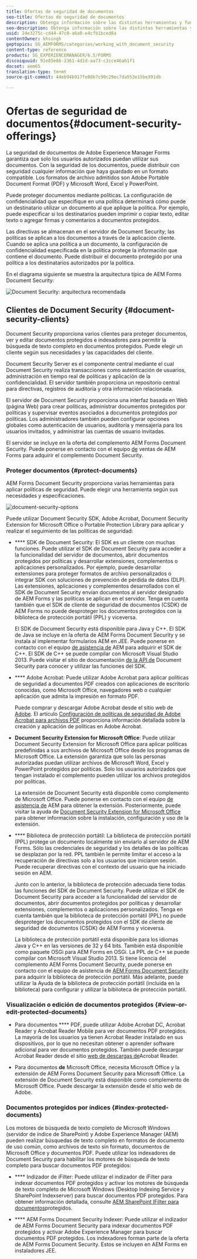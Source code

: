 ```yaml
---
title: Ofertas de seguridad de documentos
seo-title: Ofertas de seguridad de documentos
description: Obtenga información sobre las distintas herramientas y funciones de AEM Document Security
seo-description: Obtenga información sobre las distintas herramientas y funciones de AEM Document Security
uuid: 24e3275c-cd44-47c0-a6a0-e4cfb1bced8a
contentOwner: khsingh
geptopics: SG_AEMFORMS/categories/working_with_document_security
content-type: reference
products: SG_EXPERIENCEMANAGER/6.5/FORMS
discoiquuid: 91e85e86-2361-4d1d-aa73-c3cce46ab1f1
docset: aem65
translation-type: tm+mt
source-git-commit: 44eb94b917fe88b7c90c29ec7da553e15be391db

---
```



# Ofertas de seguridad de documentos{#document-security-offerings}

La seguridad de documentos de Adobe Experience Manager Forms garantiza que solo los usuarios autorizados puedan utilizar sus documentos. Con la seguridad de los documentos, puede distribuir con seguridad cualquier información que haya guardado en un formato compatible. Los formatos de archivo admitidos son Adobe Portable Document Format (PDF) y Microsoft Word, Excel y PowerPoint.

Puede proteger documentos mediante políticas. La configuración de confidencialidad que especifique en una política determinará cómo puede un destinatario utilizar un documento al que aplique la política. Por ejemplo, puede especificar si los destinatarios pueden imprimir o copiar texto, editar texto o agregar firmas y comentarios a documentos protegidos.

Las directivas se almacenan en el servidor de Document Security; las políticas se aplican a los documentos a través de la aplicación cliente. Cuando se aplica una política a un documento, la configuración de confidencialidad especificada en la política protege la información que contiene el documento. Puede distribuir el documento protegido por una política a los destinatarios autorizados por la política.

En el diagrama siguiente se muestra la arquitectura típica de AEM Forms Document Security:

![Document Security: arquitectura recomendada](do-not-localize/document_security_architecture.png)

## Clientes de Document Security {#document-security-clients}

Document Security proporciona varios clientes para proteger documentos, ver y editar documentos protegidos e indexadores para permitir la búsqueda de texto completo en documentos protegidos. Puede elegir un cliente según sus necesidades y las capacidades del cliente.

Document Security Server es el componente central mediante el cual Document Security realiza transacciones como autenticación de usuarios, administración en tiempo real de políticas y aplicación de la confidencialidad. El servidor también proporciona un repositorio central para directivas, registros de auditoría y otra información relacionada.

El servidor de Document Security proporciona una interfaz basada en Web (página Web) para crear políticas, administrar documentos protegidos por políticas y supervisar eventos asociados a documentos protegidos por políticas. Los administradores también pueden configurar opciones globales como autenticación de usuarios, auditoría y mensajería para los usuarios invitados, y administrar las cuentas de usuario invitadas.

El servidor se incluye en la oferta del complemento AEM Forms Document Security. Puede ponerse en contacto con el equipo [de](https://www.adobe.com/products/request-consultation/marketing-cloud.html?s_osc=70114000002JNwKAAW&s_iid=70114000002JHs3AAG) ventas de AEM Forms para adquirir el complemento Document Security.

### Proteger documentos {#protect-documents}

AEM Forms Document Security proporciona varias herramientas para aplicar políticas de seguridad. Puede elegir una herramienta según sus necesidades y especificaciones.

![document-security-options](assets/document-security-offerings.png)

Puede utilizar Document Security SDK, Adobe Acrobat, Document Security Extension for Microsoft Office o Portable Protection Library para aplicar y realizar el seguimiento de las políticas de seguridad:

* **** SDK de Document Security: El SDK es un cliente con muchas funciones. Puede utilizar el SDK de Document Security para acceder a la funcionalidad del servidor de documentos, abrir documentos protegidos por políticas y desarrollar extensiones, complementos o aplicaciones personalizados. Por ejemplo, puede desarrollar extensiones para proteger formatos de archivo personalizados o integrar SDK con soluciones de prevención de pérdida de datos (DLP). Las extensiones, aplicaciones y complementos desarrollados con el SDK de Document Security envían documentos al servidor designado de AEM Forms y las políticas se aplican en el servidor. Tenga en cuenta también que el SDK de cliente de seguridad de documentos (CSDK) de AEM Forms no puede desproteger los documentos protegidos con la biblioteca de protección portátil (PPL) y viceversa.

   El SDK de Document Security está disponible para Java y C++. El SDK de Java se incluye en la oferta de AEM Forms Document Security y se instala al implementar formularios AEM en JEE. Puede ponerse en contacto con el equipo [de asistencia de](https://helpx.adobe.com/marketing-cloud/contact-support.html) AEM para adquirir el SDK de C++. El SDK de C++ se puede compilar con Microsoft Visual Studio 2013. Puede visitar el sitio de documentación [de la API de](https://help.adobe.com/en_US/livecycle/11.0/Services/WS92d06802c76abadb76c48dfe12dbeb3e281-7ff0.2.html) Document Security para conocer y utilizar las funciones del SDK.

* **** Adobe Acrobat: Puede utilizar Adobe Acrobat para aplicar políticas de seguridad a documentos PDF creados con aplicaciones de escritorio conocidas, como Microsoft Office, navegadores web o cualquier aplicación que admita la impresión en formato PDF.

   Puede comprar y descargar Adobe Acrobat desde el sitio web de [Adobe](https://acrobat.adobe.com/us/en/free-trial-download.html). El artículo [Configuración de políticas de seguridad de Adobe Acrobat para archivos PDF](https://helpx.adobe.com/acrobat/using/setting-security-policies-pdfs.html) proporciona información detallada sobre la creación y aplicación de políticas en Adobe Acrobat.

* **Document Security Extension for Microsoft Office**: Puede utilizar Document Security Extension for Microsoft Office para aplicar políticas predefinidas a sus archivos de Microsoft Office desde los programas de Microsoft Office. La extensión garantiza que solo las personas autorizadas puedan utilizar archivos de Microsoft Word, Excel y PowerPoint protegidos por políticas. Solo los usuarios autorizados que tengan instalado el complemento pueden utilizar los archivos protegidos por políticas.

   La extensión de Document Security está disponible como complemento de Microsoft Office. Puede ponerse en contacto con el equipo [de asistencia de](https://helpx.adobe.com/ca/marketing-cloud/contact-support.html) AEM para obtener la extensión. Posteriormente, puede visitar la ayuda de [Document Security Extension for Microsoft Office](https://helpx.adobe.com/aem-forms/aem-document-security/aem-document-security-extension-help.html) para obtener información sobre la instalación, configuración y uso de la extensión.

* **** Biblioteca de protección portátil: La biblioteca de protección portátil (PPL) protege un documento localmente sin enviarlo al servidor de AEM Forms. Sólo las credenciales de seguridad y los detalles de las políticas se desplazan por la red. PPL también le permite limitar el acceso a la recuperación de directivas solo a los usuarios que iniciaron sesión. Puede recuperar directivas con el contexto del usuario que ha iniciado sesión en AEM.

   Junto con lo anterior, la biblioteca de protección adecuada tiene todas las funciones del SDK de Document Security. Puede utilizar el SDK de Document Security para acceder a la funcionalidad del servidor de documentos, abrir documentos protegidos por políticas y desarrollar extensiones, complementos o aplicaciones personalizados. Tenga en cuenta también que la biblioteca de protección portátil (PPL) no puede desproteger los documentos protegidos con el SDK de cliente de seguridad de documentos (CSDK) de AEM Forms y viceversa.

   La biblioteca de protección portátil está disponible para los idiomas Java y C++ en las versiones de 32 y 64 bits. También está disponible como paquete OSGi para AEM Forms en OSGi. La PPL de C++ se puede compilar con Microsoft Visual Studio 2013. Si tiene licencia del complemento AEM Forms Document Security, puede ponerse en contacto con el equipo de asistencia de [AEM Forms Document Security](https://helpx.adobe.com/marketing-cloud/contact-support.html) para adquirir la biblioteca de protección portátil. Más adelante, puede utilizar la Ayuda de la biblioteca de protección portátil (incluida en la biblioteca) para configurar y utilizar la biblioteca de protección portátil.

### Visualización o edición de documentos protegidos {#view-or-edit-protected-documents}

* Para documentos **** PDF, puede utilizar Adobe Acrobat DC, Acrobat Reader y Acrobat Reader Mobile para ver documentos PDF protegidos. La mayoría de los usuarios ya tienen Acrobat Reader instalado en sus dispositivos, por lo que no necesitan obtener o aprender software adicional para ver documentos protegidos. También puede descargar Acrobat Reader desde el sitio [web de descargas de](https://get.adobe.com/reader/)Acrobat Reader.

* Para documentos **de** Microsoft Office, necesita Microsoft Office y la extensión de AEM Forms Document Security para Microsoft Office. La extensión de Document Security está disponible como complemento de Microsoft Office. Puede descargar la extensión desde el sitio web de Adobe.

### Documentos protegidos por índices {#index-protected-documents}

Los motores de búsqueda de texto completo de Microsoft Windows (servidor de índice de SharePoint) y Adobe Experience Manager (AEM) pueden realizar búsquedas de texto completo en formatos de documento de uso común, como archivos de texto sin formato, documentos de Microsoft Office y documentos PDF. Puede utilizar los indexadores de Document Security para habilitar los motores de búsqueda de texto completo para buscar documentos PDF protegidos:

* **** Indizador de iFilter: Puede utilizar el indizador de iFilter para indexar documentos PDF protegidos y activar los motores de búsqueda de texto completo de Microsoft Windows (Desktop Indexing Service y SharePoint Indexserver) para buscar documentos PDF protegidos. Para obtener información detallada, consulte [AEM SharePoint IFilter para documentos](assets/sharepoint-ifilter-doc-security.pdf)protegidos.

* **** AEM Forms Document Security Indexer: Puede utilizar el indizador de AEM Forms Document Security para indexar documentos PDF protegidos y activar Adobe Experience Manager para buscar documentos PDF protegidos. Los indexadores forman parte de la oferta de AEM Forms Document Security. Estos se incluyen en AEM Forms en instaladores JEE.

